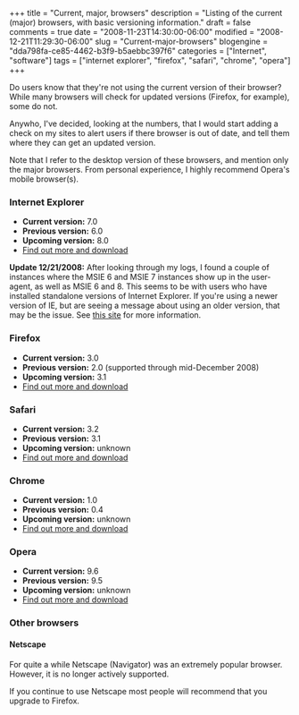 +++
title = "Current, major, browsers"
description = "Listing of the current (major) browsers, with basic versioning information."
draft = false
comments = true
date = "2008-11-23T14:30:00-06:00"
modified = "2008-12-21T11:29:30-06:00"
slug = "Current-major-browsers"
blogengine = "dda798fa-ce85-4462-b3f9-b5aebbc397f6"
categories = ["Internet", "software"]
tags = ["internet explorer", "firefox", "safari", "chrome", "opera"]
+++

<p>
Do users know that they&#39;re not using the current version of their browser? While many browsers will check for updated versions (Firefox, for example), some do not. 
</p>
<p>
Anywho, I&#39;ve decided, looking at the numbers, that I would start adding a check on my sites to alert users if there browser is out of date, and tell them where they can get an updated version. 
</p>
<div class="note">
<p>
Note that I refer to the desktop version of these browsers, and mention only the major browsers. From personal experience, I highly recommend Opera&#39;s mobile browser(s). 
</p>
</div>
<h3 id="recBrowserIE">Internet Explorer</h3>
<ul>
	<li><strong>Current version:</strong> 7.0</li>
	<li><strong>Previous version:</strong> 6.0</li>
	<li><strong>Upcoming version:</strong> 8.0</li>
	<li><a href="http://www.microsoft.com/windows/internet-explorer/" target="_blank">Find out more and download</a> </li>
</ul>
<div class="note">
<p>
<strong>Update 12/21/2008:</strong> After looking through my logs, I found a couple of instances where the MSIE 6 and MSIE 7 instances show up in the user-agent, as well as MSIE&nbsp;6 and 8. This seems to be with users who have installed standalone versions of Internet Explorer. If you&#39;re using a newer version of IE, but are seeing a message about using an older version, that may be the issue. See <a rel="nofollow" href="http://techpatterns.com/forums/about1028.html" target="_blank">this site</a> for more information. 
</p>
</div>
<h3 id="recBrowserFF">Firefox</h3>
<ul>
	<li><strong>Current version:</strong> 3.0</li>
	<li><strong>Previous version:</strong> 2.0 (supported through mid-December 2008)</li>
	<li><strong>Upcoming version:</strong> 3.1</li>
	<li><a href="http://getfirefox.com/" target="_blank">Find out more and download</a></li>
</ul>
<h3>Safari</h3>
<ul>
	<li><strong>Current version:</strong> 3.2</li>
	<li><strong>Previous version:</strong> 3.1</li>
	<li><strong>Upcoming version:</strong> unknown</li>
	<li><a href="http://www.apple.com/safari/" target="_blank">Find out more and download</a></li>
</ul>
<h3 id="recBrowserC">Chrome</h3>
<ul>
	<li><strong>Current version:</strong> 1.0</li>
	<li><strong>Previous version:</strong> 0.4</li>
	<li><strong>Upcoming version:</strong> unknown</li>
	<li><a href="http://www.google.com/chrome" target="_blank">Find out more and download</a></li>
</ul>
<h3 id="recBrowserO">Opera</h3>
<ul>
	<li><strong>Current version:</strong> 9.6</li>
	<li><strong>Previous version:</strong> 9.5</li>
	<li><strong>Upcoming version:</strong>&nbsp;unknown </li>
	<li><a href="http://www.opera.com/browser/" target="_blank">Find out more and download</a> </li>
</ul>
<h3>Other browsers&nbsp;</h3>
<h4>Netscape</h4>
<p>
For quite a while Netscape (Navigator)&nbsp;was an extremely popular browser. However, it is no longer actively supported. 
</p>
<p>
If you continue to use Netscape most people will recommend that you upgrade to Firefox. 
</p>
<p>
&nbsp;
</p>

